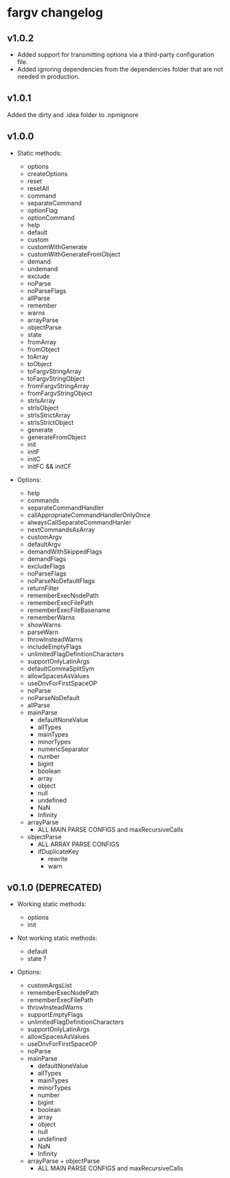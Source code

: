 # fargv changelog

## v1.0.2

* Added support for transmitting options via a third-party configuration file.
* Added ignoring dependencies from the dependencies folder that are not needed in production.

## v1.0.1

Added the dirty and .idea folder to .npmignore

## v1.0.0

* Static methods:
	* options
	* createOptions
	* reset
	* resetAll
	* command
	* separateCommand
	* optionFlag
	* optionCommand
	* help
	* default
	* custom
	* customWithGenerate
	* customWithGenerateFromObject
	* demand
	* undemand
	* exclude
	* noParse
	* noParseFlags
	* allParse
	* remember
	* warns
	* arrayParse
	* objectParse
	* state
	* fromArray
	* fromObject
	* toArray
	* toObject
	* toFargvStringArray
	* toFargvStringObject
	* fromFargvStringArray
	* fromFargvStringObject
	* strIsArray
	* strIsObject
	* strIsStrictArray
	* strIsStrictObject
	* generate
	* generateFromObject
	* init
	* initF
	* initC
	* initFC && initCF
	
* Options:
    * help
	* commands
	* separateCommandHandler
	* callAppropriateCommandHandlerOnlyOnce
	* alwaysCallSeparateCommandHanler
	* nextCommandsAsArray
	* customArgv
	* defaultArgv
	* demandWithSkippedFlags
	* demandFlags
	* excludeFlags
	* noParseFlags
	* noParseNoDefaultFlags
	* returnFilter
	* rememberExecNodePath
	* rememberExecFilePath
	* rememberExecFileBasename
	* rememberWarns
	* showWarns
	* parseWarn
	* throwInsteadWarns
	* includeEmptyFlags
	* unlimitedFlagDefinitionCharacters
	* supportOnlyLatinArgs
	* defaultCommaSplitSym
	* allowSpacesAsValues
	* useDnvForFirstSpaceOP
	* noParse
	* noParseNoDefault
	* allParse
	* mainParse
		* defaultNoneValue
		* allTypes
		* mainTypes
		* minorTypes
		* numericSeparator
		* number
		* bigint
		* boolean
		* array
		* object
		* null
		* undefined
		* NaN
		* Infinity
	* arrayParse
		* ALL MAIN PARSE CONFIGS and maxRecursiveCalls
	* objectParse
		* ALL ARRAY PARSE CONFIGS
		* ifDuplicateKey
			* rewrite
			* warn
	
## v0.1.0 (DEPRECATED)

* Working static methods:
	* options
	* init
	
* Not working static methods:
	* default
	* state ?
	
* Options:
	* customArgsList
	* rememberExecNodePath
	* rememberExecFilePath
	* throwInsteadWarns
	* supportEmptyFlags
	* unlimitedFlagDefinitionCharacters
	* supportOnlyLatinArgs
	* allowSpacesAsValues
	* useDnvForFirstSpaceOP
	* noParse
	* mainParse
		* defaultNoneValue
		* allTypes
		* mainTypes
		* minorTypes
		* number
		* bigint
		* boolean
		* array
		* object
		* null
		* undefined
		* NaN
		* Infinity
	* arrayParse + objectParse
		* ALL MAIN PARSE CONFIGS and maxRecursiveCalls
